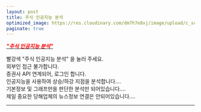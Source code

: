 ```yaml
---
layout: post
title: 주식 인공지능 분석
optimized_image: https://res.cloudinary.com/dm7h7e8xj/image/upload/c_scale,w_380/v1559821647/theme6_qeeojf.jpg
paginate: true
---
```


[<span style="color:red">***"주식 인공지능 분석"***</span>](https://colab.research.google.com/drive/1oHMs66iSFHdNLatRkTFy9GollTo=szpb-abSOoooo)

빨강색 "주식 인공지능 분석" 을 눌러 주세요.<br>
외부인 접근 불가합니다.<br>
증권사 API 연계되어, 로그인 합니다.<br>
인공지능을 사용하여 상승/하강 지점을 분석합니다....<br>
기본정보 및 그래프만을 판단한 분석만 되어있습니다....<br>
제일 중요한 당해업체의 뉴스정보 연결은 안되어있습니다....<br>

---
